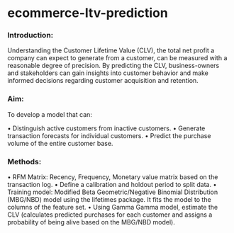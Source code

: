 # ecommerce-ltv-prediction

### Introduction:

Understanding the Customer Lifetime Value (CLV), the total net profit a company can expect to generate from a customer,
can be measured with a reasonable degree of precision. By predicting the CLV, business-owners and stakeholders can gain insights into customer behavior and make informed decisions regarding customer acquisition and retention.

### Aim:
To develop a model that can:

• Distinguish active customers from inactive customers.
• Generate transaction forecasts for individual customers.
• Predict the purchase volume of the entire customer base.

### Methods:
• RFM Matrix: Recency, Frequency, Monetary value matrix based on the transaction log.
• Define a calibration and holdout period to split data.
• Training model: Modified Beta Geometric/Negative Binomial Distribution (MBG/NBD) model using the lifetimes package. It fits the model to the columns of the feature set.
• Using Gamma Gamma model, estimate the CLV (calculates predicted purchases for each customer and assigns a probability of being alive based on the MBG/NBD model).

